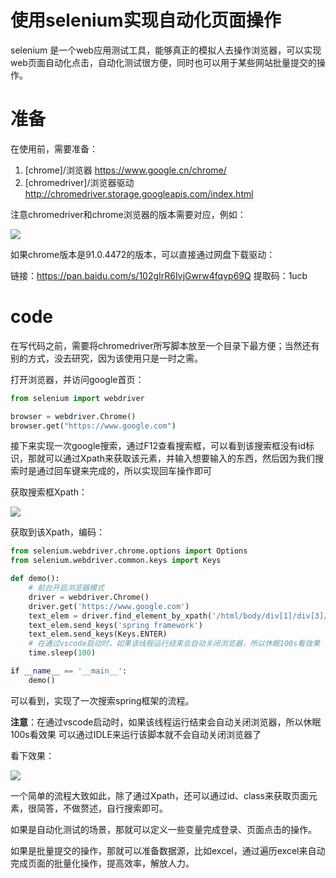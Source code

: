 # 使用selenium实现自动化页面操作

selenium 是一个web应用测试工具，能够真正的模拟人去操作浏览器，可以实现web页面自动化点击，自动化测试很方便，同时也可以用于某些网站批量提交的操作。

# 准备

在使用前，需要准备：

1. [chrome]/浏览器              https://www.google.cn/chrome/
2. [chromedriver]/浏览器驱动   http://chromedriver.storage.googleapis.com/index.html

注意chromedriver和chrome浏览器的版本需要对应，例如：

![](https://cdn.jsdelivr.net/gh/talkzhang/imgs-bed@master/image/chromevier-version.png)

如果chrome版本是91.0.4472的版本，可以直接通过网盘下载驱动：

链接：https://pan.baidu.com/s/102gIrR6IvjGwrw4fqvp69Q 
提取码：1ucb

# code

在写代码之前，需要将chromedriver所写脚本放至一个目录下最方便；当然还有别的方式，没去研究，因为该使用只是一时之需。

打开浏览器，并访问google首页：

```python
from selenium import webdriver

browser = webdriver.Chrome()
browser.get("https://www.google.com")
```

接下来实现一次google搜索，通过F12查看搜索框，可以看到该搜索框没有id标识，那就可以通过Xpath来获取该元素，并输入想要输入的东西，然后因为我们搜索时是通过回车键来完成的，所以实现回车操作即可

获取搜索框Xpath：

![](https://cdn.jsdelivr.net/gh/talkzhang/imgs-bed@master/image/find_element.gif)

获取到该Xpath，编码：

```python
from selenium.webdriver.chrome.options import Options
from selenium.webdriver.common.keys import Keys

def demo():
    # 前台开启浏览器模式
    driver = webdriver.Chrome()
    driver.get('https://www.google.com')
    text_elem = driver.find_element_by_xpath('/html/body/div[1]/div[3]/form/div[1]/div[1]/div[1]/div/div[2]/input')
    text_elem.send_keys('spring framework')
    text_elem.send_keys(Keys.ENTER)
    # 在通过vscode启动时，如果该线程运行结束会自动关闭浏览器，所以休眠100s看效果 可以通过IDLE来运行该脚本就不会自动关闭浏览器了
    time.sleep(100)

if __name__ == '__main__':
    demo()
```

可以看到，实现了一次搜索spring框架的流程。

**注意**：在通过vscode启动时，如果该线程运行结束会自动关闭浏览器，所以休眠100s看效果 可以通过IDLE来运行该脚本就不会自动关闭浏览器了

看下效果：

![](https://cdn.jsdelivr.net/gh/talkzhang/imgs-bed@master/image/running.gif)

一个简单的流程大致如此，除了通过Xpath，还可以通过id、class来获取页面元素，很简答，不做赘述，自行搜索即可。

如果是自动化测试的场景，那就可以定义一些变量完成登录、页面点击的操作。

如果是批量提交的操作，那就可以准备数据源，比如excel，通过遍历excel来自动完成页面的批量化操作，提高效率，解放人力。